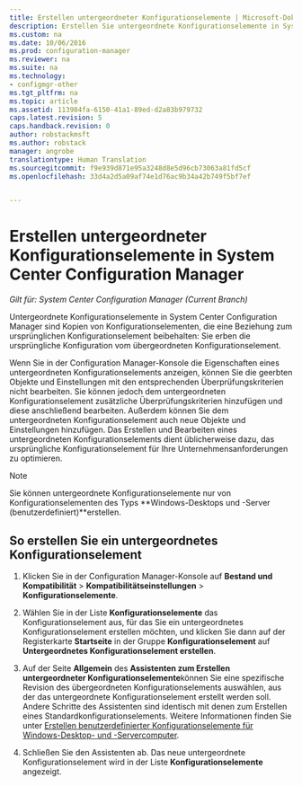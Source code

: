 ```yaml
---
title: Erstellen untergeordneter Konfigurationselemente | Microsoft-Dokumentation
description: Erstellen Sie untergeordnete Konfigurationselemente in System Center Configuration Manager.
ms.custom: na
ms.date: 10/06/2016
ms.prod: configuration-manager
ms.reviewer: na
ms.suite: na
ms.technology:
- configmgr-other
ms.tgt_pltfrm: na
ms.topic: article
ms.assetid: 113984fa-6150-41a1-89ed-d2a83b979732
caps.latest.revision: 5
caps.handback.revision: 0
author: robstackmsft
ms.author: robstack
manager: angrobe
translationtype: Human Translation
ms.sourcegitcommit: f9e939d871e95a3248d8e5d96cb73063a81fd5cf
ms.openlocfilehash: 33d4a2d5a09af74e1d76ac9b34a42b749f5bf7ef


---
```

# <a name="how-to-create-child-configuration-items-in-system-center-configuration-manager"></a>Erstellen untergeordneter Konfigurationselemente in System Center Configuration Manager

*Gilt für: System Center Configuration Manager (Current Branch)*

Untergeordnete Konfigurationselemente in System Center Configuration Manager sind Kopien von Konfigurationselementen, die eine Beziehung zum ursprünglichen Konfigurationselement beibehalten: Sie erben die ursprüngliche Konfiguration vom übergeordneten Konfigurationselement.  

Wenn Sie in der Configuration Manager-Konsole die Eigenschaften eines untergeordneten Konfigurationselements anzeigen, können Sie die geerbten Objekte und Einstellungen mit den entsprechenden Überprüfungskriterien nicht bearbeiten. Sie können jedoch dem untergeordneten Konfigurationselement zusätzliche Überprüfungskriterien hinzufügen und diese anschließend bearbeiten. Außerdem können Sie dem untergeordneten Konfigurationselement auch neue Objekte und Einstellungen hinzufügen.
Das Erstellen und Bearbeiten eines untergeordneten Konfigurationselements dient üblicherweise dazu, das ursprüngliche Konfigurationselement für Ihre Unternehmensanforderungen zu optimieren.  

> [!NOTE]  
>  Sie können untergeordnete Konfigurationselemente nur von Konfigurationselementen des Typs **Windows-Desktops und -Server (benutzerdefiniert)**erstellen.  

## <a name="to-create-a-child-configuration-item"></a>So erstellen Sie ein untergeordnetes Konfigurationselement  

1.  Klicken Sie in der Configuration Manager-Konsole auf **Bestand und Kompatibilität** > **Kompatibilitätseinstellungen** > **Konfigurationselemente**.  

3.  Wählen Sie in der Liste **Konfigurationselemente** das Konfigurationselement aus, für das Sie ein untergeordnetes Konfigurationselement erstellen möchten, und klicken Sie dann auf der Registerkarte **Startseite** in der Gruppe **Konfigurationselement** auf **Untergeordnetes Konfigurationselement erstellen**.  

4.  Auf der Seite **Allgemein** des **Assistenten zum Erstellen untergeordneter Konfigurationselemente**können Sie eine spezifische Revision des übergeordneten Konfigurationselements auswählen, aus der das untergeordnete Konfigurationselement erstellt werden soll. Andere Schritte des Assistenten sind identisch mit denen zum Erstellen eines Standardkonfigurationselements. Weitere Informationen finden Sie unter [Erstellen benutzerdefinierter Konfigurationselemente für Windows-Desktop- und -Servercomputer](../../compliance/deploy-use/create-custom-configuration-items-for-windows-desktop-and-server-computers-managed-with-the-client.md).  

5.  Schließen Sie den Assistenten ab. Das neue untergeordnete Konfigurationselement wird in der Liste **Konfigurationselemente** angezeigt.  



<!--HONumber=Dec16_HO3-->


